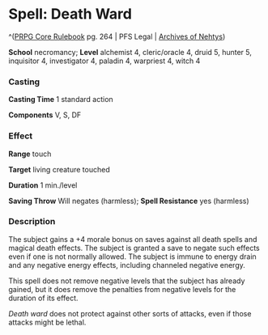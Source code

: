 # Spell: Death Ward

^([PRPG Core Rulebook][ss-death-ward] pg. 264 | PFS Legal | [Archives of Nehtys][sn-death-ward])

**School** necromancy; **Level** alchemist 4, cleric/oracle 4, druid 5, hunter 5, inquisitor 4, investigator 4, paladin 4, warpriest 4, witch 4

### Casting

**Casting Time** 1 standard action  

**Components** V, S, DF

### Effect

**Range** touch  

**Target** living creature touched  

**Duration** 1 min./level  

**Saving Throw** Will negates (harmless); **Spell Resistance** yes (harmless)

### Description

The subject gains a +4 morale bonus on saves against all death spells and magical death effects. The subject is granted a save to negate such effects even if one is not normally allowed. The subject is immune to energy drain and any negative energy effects, including channeled negative energy.  

This spell does not remove negative levels that the subject has already gained, but it does remove the penalties from negative levels for the duration of its effect.  

_Death ward_ does not protect against other sorts of attacks, even if those attacks might be lethal.

[ss-death-ward]: http://paizo.com/pathfinderRPG/v57
[sn-death-ward]: http://www.archivesofnethys.com/SpellDisplay.aspx?ItemName=Death%20Ward